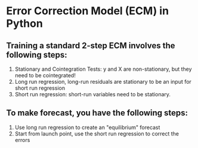 # Error Correction Model (ECM) in Python

## Training a standard 2-step ECM involves the following steps:
1. Stationary and Cointegration Tests: y and X are non-stationary, but they need to be cointegrated!
2. Long run regression, long-run residuals are stationary to be an input for short run regression
3. Short run regression: short-run variables need to be stationary.

## To make forecast, you have the following steps:
1. Use long run regression to create an "equilibrium" forecast
2. Start from launch point, use the short run regression to correct the errors

